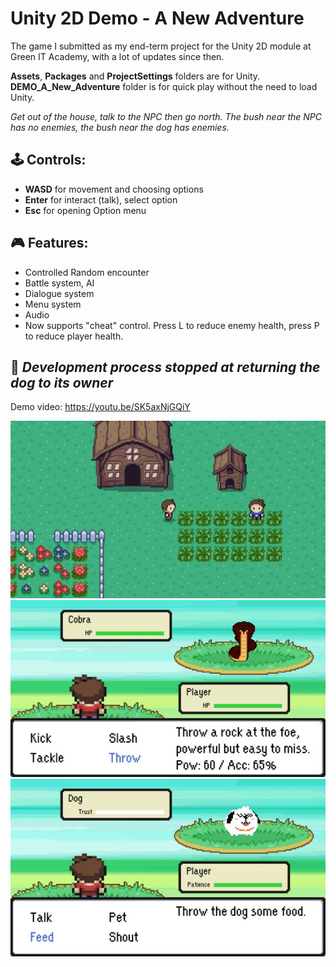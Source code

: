 # Unity 2D Demo - A New Adventure
The game I submitted as my end-term project for the Unity 2D module at Green IT Academy, with a lot of updates since then.

**Assets**, **Packages** and **ProjectSettings** folders are for Unity. **DEMO_A_New_Adventure** folder is for quick play without the need to load Unity.

*Get out of the house, talk to the NPC then go north. The bush near the NPC has no enemies, the bush near the dog has enemies.*

## 🕹 Controls:
- **WASD** for movement and choosing options
- **Enter** for interact (talk), select option
- **Esc** for opening Option menu

## 🎮 Features:
- Controlled Random encounter
- Battle system, AI
- Dialogue system
- Menu system
- Audio
- Now supports "cheat" control. Press L to reduce enemy health, press P to reduce player health.

## 🛑 *Development process stopped at returning the dog to its owner*

Demo video: https://youtu.be/SK5axNjGQiY

![Interact with NPC](DEMO_A_New_Adventure/pic1.jpg)
![Enemy with simple AI](DEMO_A_New_Adventure/pic2.jpg)
![Dog battle](DEMO_A_New_Adventure/pic3.jpg)

